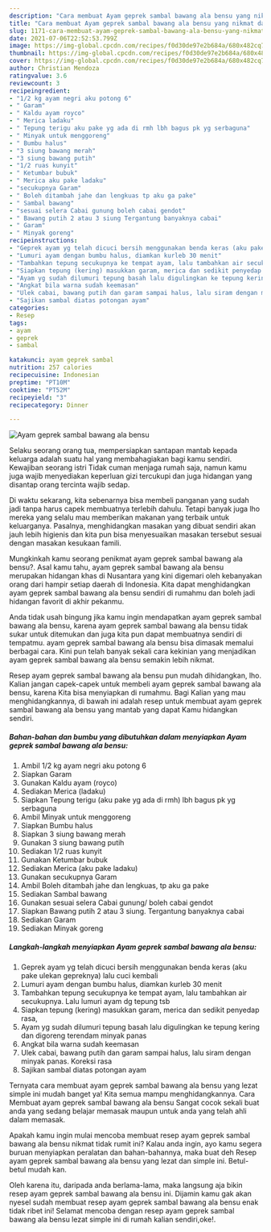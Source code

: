 ```yaml
---
description: "Cara membuat Ayam geprek sambal bawang ala bensu yang nikmat dan Mudah Dibuat"
title: "Cara membuat Ayam geprek sambal bawang ala bensu yang nikmat dan Mudah Dibuat"
slug: 1171-cara-membuat-ayam-geprek-sambal-bawang-ala-bensu-yang-nikmat-dan-mudah-dibuat
date: 2021-07-06T22:52:53.799Z
image: https://img-global.cpcdn.com/recipes/f0d30de97e2b684a/680x482cq70/ayam-geprek-sambal-bawang-ala-bensu-foto-resep-utama.jpg
thumbnail: https://img-global.cpcdn.com/recipes/f0d30de97e2b684a/680x482cq70/ayam-geprek-sambal-bawang-ala-bensu-foto-resep-utama.jpg
cover: https://img-global.cpcdn.com/recipes/f0d30de97e2b684a/680x482cq70/ayam-geprek-sambal-bawang-ala-bensu-foto-resep-utama.jpg
author: Christian Mendoza
ratingvalue: 3.6
reviewcount: 3
recipeingredient:
- "1/2 kg ayam negri aku potong 6"
- " Garam"
- " Kaldu ayam royco"
- " Merica ladaku"
- " Tepung terigu aku pake yg ada di rmh lbh bagus pk yg serbaguna"
- " Minyak untuk menggoreng"
- " Bumbu halus"
- "3 siung bawang merah"
- "3 siung bawang putih"
- "1/2 ruas kunyit"
- " Ketumbar bubuk"
- " Merica aku pake ladaku"
- "secukupnya Garam"
- " Boleh ditambah jahe dan lengkuas tp aku ga pake"
- " Sambal bawang"
- "sesuai selera Cabai gunung boleh cabai gendot"
- " Bawang putih 2 atau 3 siung Tergantung banyaknya cabai"
- " Garam"
- " Minyak goreng"
recipeinstructions:
- "Geprek ayam yg telah dicuci bersih menggunakan benda keras (aku pake ulekan gepreknya) lalu cuci kembali"
- "Lumuri ayam dengan bumbu halus, diamkan kurleb 30 menit"
- "Tambahkan tepung secukupnya ke tempat ayam, lalu tambahkan air secukupnya. Lalu lumuri ayam dg tepung tsb"
- "Siapkan tepung (kering) masukkan garam, merica dan sedikit penyedap rasa,"
- "Ayam yg sudah dilumuri tepung basah lalu digulingkan ke tepung kering dan digoreng terendam minyak panas"
- "Angkat bila warna sudah keemasan"
- "Ulek cabai, bawang putih dan garam sampai halus, lalu siram dengan minyak panas. Koreksi rasa"
- "Sajikan sambal diatas potongan ayam"
categories:
- Resep
tags:
- ayam
- geprek
- sambal

katakunci: ayam geprek sambal 
nutrition: 257 calories
recipecuisine: Indonesian
preptime: "PT10M"
cooktime: "PT52M"
recipeyield: "3"
recipecategory: Dinner

---
```



![Ayam geprek sambal bawang ala bensu](https://img-global.cpcdn.com/recipes/f0d30de97e2b684a/680x482cq70/ayam-geprek-sambal-bawang-ala-bensu-foto-resep-utama.jpg)

Selaku seorang orang tua, mempersiapkan santapan mantab kepada keluarga adalah suatu hal yang membahagiakan bagi kamu sendiri. Kewajiban seorang istri Tidak cuman menjaga rumah saja, namun kamu juga wajib menyediakan keperluan gizi tercukupi dan juga hidangan yang disantap orang tercinta wajib sedap.

Di waktu  sekarang, kita sebenarnya bisa membeli panganan yang sudah jadi tanpa harus capek membuatnya terlebih dahulu. Tetapi banyak juga lho mereka yang selalu mau memberikan makanan yang terbaik untuk keluarganya. Pasalnya, menghidangkan masakan yang dibuat sendiri akan jauh lebih higienis dan kita pun bisa menyesuaikan masakan tersebut sesuai dengan masakan kesukaan famili. 



Mungkinkah kamu seorang penikmat ayam geprek sambal bawang ala bensu?. Asal kamu tahu, ayam geprek sambal bawang ala bensu merupakan hidangan khas di Nusantara yang kini digemari oleh kebanyakan orang dari hampir setiap daerah di Indonesia. Kita dapat menghidangkan ayam geprek sambal bawang ala bensu sendiri di rumahmu dan boleh jadi hidangan favorit di akhir pekanmu.

Anda tidak usah bingung jika kamu ingin mendapatkan ayam geprek sambal bawang ala bensu, karena ayam geprek sambal bawang ala bensu tidak sukar untuk ditemukan dan juga kita pun dapat membuatnya sendiri di tempatmu. ayam geprek sambal bawang ala bensu bisa dimasak memalui berbagai cara. Kini pun telah banyak sekali cara kekinian yang menjadikan ayam geprek sambal bawang ala bensu semakin lebih nikmat.

Resep ayam geprek sambal bawang ala bensu pun mudah dihidangkan, lho. Kalian jangan capek-capek untuk membeli ayam geprek sambal bawang ala bensu, karena Kita bisa menyiapkan di rumahmu. Bagi Kalian yang mau menghidangkannya, di bawah ini adalah resep untuk membuat ayam geprek sambal bawang ala bensu yang mantab yang dapat Kamu hidangkan sendiri.

<!--inarticleads1-->

##### Bahan-bahan dan bumbu yang dibutuhkan dalam menyiapkan Ayam geprek sambal bawang ala bensu:

1. Ambil 1/2 kg ayam negri aku potong 6
1. Siapkan  Garam
1. Gunakan  Kaldu ayam (royco)
1. Sediakan  Merica (ladaku)
1. Siapkan  Tepung terigu (aku pake yg ada di rmh) lbh bagus pk yg serbaguna
1. Ambil  Minyak untuk menggoreng
1. Siapkan  Bumbu halus
1. Siapkan 3 siung bawang merah
1. Gunakan 3 siung bawang putih
1. Sediakan 1/2 ruas kunyit
1. Gunakan  Ketumbar bubuk
1. Sediakan  Merica (aku pake ladaku)
1. Gunakan secukupnya Garam
1. Ambil  Boleh ditambah jahe dan lengkuas, tp aku ga pake
1. Sediakan  Sambal bawang
1. Gunakan sesuai selera Cabai gunung/ boleh cabai gendot
1. Siapkan  Bawang putih 2 atau 3 siung. Tergantung banyaknya cabai
1. Sediakan  Garam
1. Sediakan  Minyak goreng




<!--inarticleads2-->

##### Langkah-langkah menyiapkan Ayam geprek sambal bawang ala bensu:

1. Geprek ayam yg telah dicuci bersih menggunakan benda keras (aku pake ulekan gepreknya) lalu cuci kembali
1. Lumuri ayam dengan bumbu halus, diamkan kurleb 30 menit
1. Tambahkan tepung secukupnya ke tempat ayam, lalu tambahkan air secukupnya. Lalu lumuri ayam dg tepung tsb
1. Siapkan tepung (kering) masukkan garam, merica dan sedikit penyedap rasa,
1. Ayam yg sudah dilumuri tepung basah lalu digulingkan ke tepung kering dan digoreng terendam minyak panas
1. Angkat bila warna sudah keemasan
1. Ulek cabai, bawang putih dan garam sampai halus, lalu siram dengan minyak panas. Koreksi rasa
1. Sajikan sambal diatas potongan ayam




Ternyata cara membuat ayam geprek sambal bawang ala bensu yang lezat simple ini mudah banget ya! Kita semua mampu menghidangkannya. Cara Membuat ayam geprek sambal bawang ala bensu Sangat cocok sekali buat anda yang sedang belajar memasak maupun untuk anda yang telah ahli dalam memasak.

Apakah kamu ingin mulai mencoba membuat resep ayam geprek sambal bawang ala bensu nikmat tidak rumit ini? Kalau anda ingin, ayo kamu segera buruan menyiapkan peralatan dan bahan-bahannya, maka buat deh Resep ayam geprek sambal bawang ala bensu yang lezat dan simple ini. Betul-betul mudah kan. 

Oleh karena itu, daripada anda berlama-lama, maka langsung aja bikin resep ayam geprek sambal bawang ala bensu ini. Dijamin kamu gak akan nyesel sudah membuat resep ayam geprek sambal bawang ala bensu enak tidak ribet ini! Selamat mencoba dengan resep ayam geprek sambal bawang ala bensu lezat simple ini di rumah kalian sendiri,oke!.

